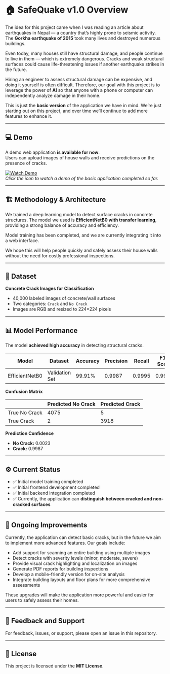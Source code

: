 # 🏠 SafeQuake v1.0 Overview

The idea for this project came when I was reading an article about earthquakes in Nepal — a country that’s highly prone to seismic activity. The **Gorkha earthquake of 2015** took many lives and destroyed numerous buildings.  

Even today, many houses still have structural damage, and people continue to live in them — which is extremely dangerous. Cracks and weak structural surfaces could cause life-threatening issues if another earthquake strikes in the future.

Hiring an engineer to assess structural damage can be expensive, and doing it yourself is often difficult. Therefore, our goal with this project is to leverage the power of **AI** so that anyone with a phone or computer can independently analyze damage in their home.  

This is just the **basic version** of the application we have in mind. We’re just starting out on this project, and over time we’ll continue to add more features to enhance it.

---

## 💻 Demo
A demo web application **is available for now**.  
Users can upload images of house walls and receive predictions on the presence of cracks.  

[![Watch Demo](https://img.shields.io/badge/Watch%20Demo-YouTube-red?logo=youtube)](https://youtu.be/_kttGX100O4?si=_G7M0GtHhLpiU_yZ)  
*Click the icon to watch a demo of the basic application completed so far.*

---

## 🏗️ Methodology & Architecture
We trained a deep learning model to detect surface cracks in concrete structures. The model we used is **EfficientNetB0 with transfer learning**, providing a strong balance of accuracy and efficiency.  

Model training has been completed, and we are currently integrating it into a web interface.  

We hope this will help people quickly and safely assess their house walls without the need for costly professional inspections.

---

## 📂 Dataset
**Concrete Crack Images for Classification**  
- 40,000 labeled images of concrete/wall surfaces  
- Two categories: `Crack` and `No Crack`  
- Images are RGB and resized to 224×224 pixels  

---

## 📊 Model Performance
The model **achieved high accuracy** in detecting structural cracks.

| Model | Dataset | Accuracy | Precision | Recall | F1-Score |
|--------|----------|-----------|------------|---------|-----------|
| EfficientNetB0 | Validation Set | 99.91% | 0.9987 | 0.9995 | 0.9991 |

**Confusion Matrix**

|                | Predicted No Crack | Predicted Crack |
|----------------|------------------|----------------|
| True No Crack  | 4075             | 5              |
| True Crack     | 2                | 3918           |

**Prediction Confidence**  
- **No Crack:** 0.0023  
- **Crack:** 0.9987  

---

## ⚙️ Current Status
- ✅ Initial model training completed  
- ✅ Initial frontend development completed  
- ✅ Initial backend integration completed  
- ✅ Currently, the application can **distinguish between cracked and non-cracked surfaces**  

---

## 🎯 Ongoing Improvements
Currently, the application can detect basic cracks, but in the future we aim to implement more advanced features. Our goals include:  

- Add support for scanning an entire building using multiple images  
- Detect cracks with severity levels (minor, moderate, severe)  
- Provide visual crack highlighting and localization on images  
- Generate PDF reports for building inspections  
- Develop a mobile-friendly version for on-site analysis  
- Integrate building layouts and floor plans for more comprehensive assessments  

These upgrades will make the application more powerful and easier for users to safely assess their homes.

---

## 💬 Feedback and Support
For feedback, issues, or support, please open an issue in this repository.

---

## 📜 License
This project is licensed under the **MIT License**.
